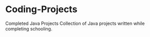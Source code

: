 # Coding-Projects
Completed Java Projects
Collection of Java projects written while completing schooling.

